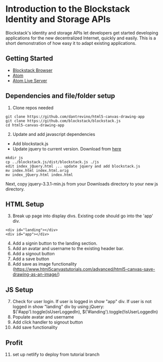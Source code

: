 # Introduction to the Blockstack Identity and Storage APIs


Blockstack's identity and storage APIs let developers get started developing applications for the new decentralized Internet, quickly and easily.  This is a short demonstration of how easy it to adapt existing applications.

## Getting Started

* [Blockstack Browser](https://blockstack.org/install)
* [Atom](https://atom.io)
* [Atom Live Server](https://atom.io/packages/atom-live-server)

## Dependencies and file/folder setup ##

1. Clone repos needed
```
git clone https://github.com/dantrevino/html5-canvas-drawing-app
git clone https://github.com/blockstack/blockstack.js
cd html5-canvas-drawing-app
```
2. Update and add javascript dependencies
* Add blockstack.js
* Update jquery to current version.  Download from [here](https://jquery.com/download/)

```
mkdir js
cp ../blockstack.js/dist/blockstack.js ./js
edit index_jQuery.html ... update jquery and add blockstack.js
mv index.html index.html.orig
mv index_jQuery.html index.html
```
Next, copy jquery-3.3.1-min.js from your Downloads directory to your new js directory.

## HTML Setup ##

3. Break up page into display divs. Existing code should go into the 'app' div.
```
<div id="landing"></div>
<div id="app"></div>
```
4. Add a signin button to the landing section.   
5. Add an avatar and username to the existing header bar.
6. Add a signout button
7. Add a save button
8. Add save as image functionality (https://www.html5canvastutorials.com/advanced/html5-canvas-save-drawing-as-an-image/)

## JS Setup ##
7. Check for user login.  If user is logged in show "app" div.  If user is not logged in show "landing" div
by using jQuery: $('#app').toggle(isUserLoggedIn), $('#landing').toggle(!isUserLoggedIn)
8. Populate avatar and username
9. Add click handler to signout button
10. Add save functionality

## Profit ##
11. set up netlify to deploy from tutorial branch

